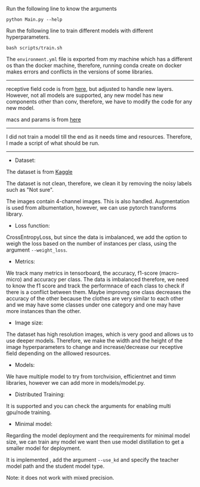 
Run the following line to know the arguments
```
python Main.py --help
```

Run the following line to train different models with different hyperparameters.
```
bash scripts/train.sh
```

The `environment.yml` file is exported from my machine which has a different os than the docker machine, therefore, running conda create on docker makes errors and conflicts in the versions of some libraries.

------------
receptive field code is from [here](https://github.com/Fangyh09/pytorch-receptive-field.git), but adjusted to handle new layers. However, not all models are supported, any new model has new components other than conv, therefore, we have to modify the code for any new model.

macs and params is from [here](https://github.com/Lyken17/pytorch-OpCounter)

------------
I did not train a model till the end as it needs time and resources. Therefore, I made a script of what should be run. 

------------

* Dataset: 

The dataset is from [Kaggle](https://www.kaggle.com/agrigorev/clothing-dataset-full)

The dataset is not clean, therefore, we clean it by removing the noisy labels such as "Not sure".

The images contain 4-channel images. This is also handled.
Augmentation is used from albumentation, however, we can use pytorch transforms library.

* Loss function:

CrossEntropyLoss, but since the data is imbalanced, we add the option to weigh the loss based on the number of instances per class, using the argument `--weight_loss`.

* Metrics:

We track many metrics in tensorboard, the accuracy, f1-score (macro-micro) and accuracy per class. The data is imbalanced therefore, we need to know the f1 score and track the performnace of each class to check if there is a conflict between them. Maybe improvng one class decreases the accuracy of the other because the clothes are very similar to each other and we may have some classes under one category and one may have more instances than the other.

* Image size:

The dataset has high resolution images, which is very good and allows us to use deeper models. Therefore, we make the width and the height of the image hyperparameters to change and increase/decrease our receptive field depending on the alllowed resources.

* Models:

We have multiple model to try from torchvision, efficientnet and timm libraries, however we can add more in models/model.py.

* Distributed Training:

It is supported and you can check the arguments for enabling multi gpu/node training.

* Minimal model:

Regarding the model deployment and the reequirements for minimal model size, we can train any model we want then use model distillation to get a smaller model for deployment.

It is implemented , add the argument `--use_kd` and specify the teacher model path and the student model type.

Note: it does not work with mixed precision.


